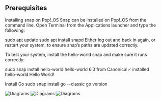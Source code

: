## Prerequisites
Installing snap on Pop!_OS
Snap can be installed on Pop!_OS from the command line. Open Terminal from the Applications launcher and type the following:


sudo apt update 
sudo apt install snapd 
Either log out and back in again, or restart your system, to ensure snap’s paths are updated correctly.

To test your system, install the hello-world snap and make sure it runs correctly:

sudo snap install hello-world
hello-world 6.3 from Canonical✓ installed
hello-world
Hello World!

Install Go
sudo snap install go --classic
go version

![Diagrams](/../Go/images/go_cli.png) 
![Diagrams](/../Go/images/types_of_packages.png)
![Diagrams](/../Go/images/go_package.png)
